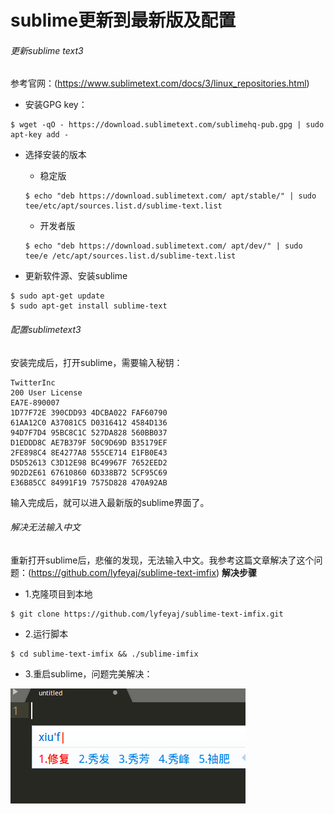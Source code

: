 # sublime更新到最新版及配置
###### 更新sublime text3
参考官网：(https://www.sublimetext.com/docs/3/linux_repositories.html)

* 安装GPG key：

```
$ wget -qO - https://download.sublimetext.com/sublimehq-pub.gpg | sudo apt-key add -
```

* 选择安装的版本

  * 稳定版

   ```
   $ echo "deb https://download.sublimetext.com/ apt/stable/" | sudo tee/etc/apt/sources.list.d/sublime-text.list
   ```
   
  * 开发者版

   ```
   $ echo "deb https://download.sublimetext.com/ apt/dev/" | sudo tee/e /etc/apt/sources.list.d/sublime-text.list
   ```

* 更新软件源、安装sublime 

```
$ sudo apt-get update
$ sudo apt-get install sublime-text
```
###### 配置sublimetext3
安装完成后，打开sublime，需要输入秘钥：
```
TwitterInc
200 User License
EA7E-890007
1D77F72E 390CDD93 4DCBA022 FAF60790
61AA12C0 A37081C5 D0316412 4584D136
94D7F7D4 95BC8C1C 527DA828 560BB037
D1EDDD8C AE7B379F 50C9D69D B35179EF
2FE898C4 8E4277A8 555CE714 E1FB0E43
D5D52613 C3D12E98 BC49967F 7652EED2
9D2D2E61 67610860 6D338B72 5CF95C69
E36B85CC 84991F19 7575D828 470A92AB
```
输入完成后，就可以进入最新版的sublime界面了。

###### 解决无法输入中文
重新打开sublime后，悲催的发现，无法输入中文。我参考这篇文章解决了这个问题：(https://github.com/lyfeyaj/sublime-text-imfix)
**解决步骤**
* 1.克隆项目到本地
 ```
 $ git clone https://github.com/lyfeyaj/sublime-text-imfix.git 
 ```
* 2.运行脚本
 ```
 $ cd sublime-text-imfix && ./sublime-imfix
 ```
* 3.重启sublime，问题完美解决：

![input zh_CN](005.png)